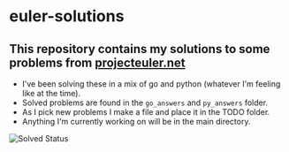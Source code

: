 # euler-solutions
## This repository contains my solutions to some problems from [projecteuler.net](https://projecteuler.net/)
- I've been solving these in a mix of go and python (whatever I'm feeling like at the time). 
- Solved problems are found in the `go_answers` and `py_answers` folder. 
- As I pick new problems I make a file and place it in the TODO folder. 
- Anything I'm currently working on will be in the main directory.

![Solved Status](https://projecteuler.net/profile/CNuge.png)
